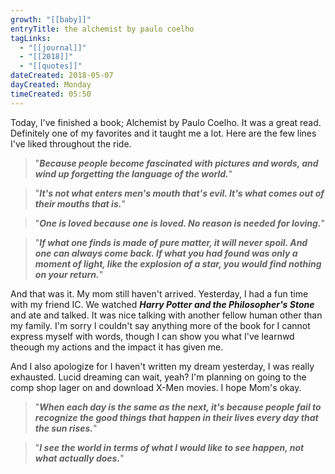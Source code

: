 ```yaml
---
growth: "[[baby]]"
entryTitle: the alchemist by paulo coelho
tagLinks:
  - "[[journal]]"
  - "[[2018]]"
  - "[[quotes]]"
dateCreated: 2018-05-07
dayCreated: Monday
timeCreated: 05:50
---
```

Today, I've finished a book; Alchemist by Paulo Coelho. It was a great read. Definitely one of my favorites and it taught me a lot. Here are the few lines I've liked throughout the ride. 

> "***Because people become fascinated with pictures and words, and wind up forgetting the language of the world.***"

> "***It's not what enters men's mouth that's evil. It's what comes out of their mouths that is.***"

> "***One is loved because one is loved. No reason is needed for loving.***"

> "***If what one finds is made of pure matter, it will never spoil. And one can always come back. If what you had found was only a moment of light, like the explosion of a star, you would find nothing on your return.***"


And that was it. My mom still haven't arrived. Yesterday, I had a fun time with my friend IC. We watched ***Harry Potter and the Philosopher's Stone*** and ate and talked. It was nice talking with another fellow human other than my family. I'm sorry I couldn't say anything more of the book for I cannot express myself with words, though I can show you what I've learnwd theough my actions and the impact it has given me. 

And I also apologize for I haven't written my dream yesterday, I was really exhausted. Lucid dreaming can wait, yeah? I'm planning on going to the comp shop lager on and download X-Men movies. I hope Mom's okay.

> "***When each day is the same as the next, it's because people fail to recognize the good things that happen in their lives every day that the sun rises.***"

> "***I see the world in terms of what I would like to see happen, not what actually does.***"